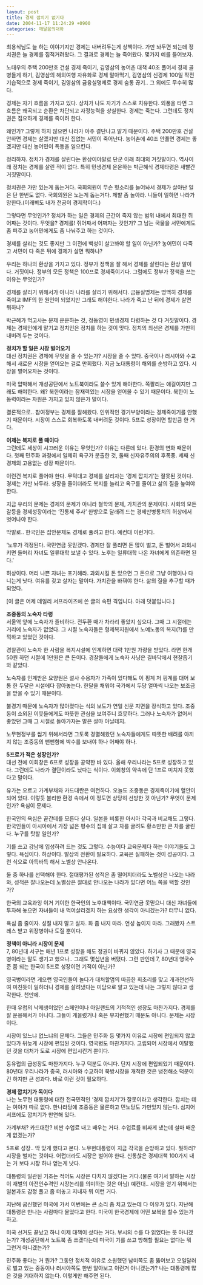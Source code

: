 ```yaml
---
layout: post
title: 경제 깝치기 없기다
date: 2004-11-17 11:24:29 +0900
categories: 깨달음의대화
---
```

최용식님도 늘 하는 이야기지만 경제는 내버려두는게 상책이다. 가만 놔두면 되는데 정치권은 늘 경제를 집적거려왔다. 그 결과로 경제는 늘 죽어왔다. 몇가지 예를 들어보자.    
  
노태우의 주택 200만호 건설 경제 죽이기, 김영삼의 농어촌 대책 40조 풀어서 경제 골병들게 하기, 김영삼의 해외여행 자유화로 경제 말아먹기, 김영삼의 신경제 100일 작전 기습적으로 경제 죽이기, 김영삼의 금융실명제로 경제 숨통 끊기.. 그 외에도 무수히 많다.    
  
경제는 자기 흐름을 가지고 있다. 상처가 나도 자기가 스스로 치유한다. 외풍을 타면 그 흐름은 왜곡되고 순환은 차단되고 자정능력을 상실한다. 경제는 죽는다. 그런데도 정치권은 집요하게 경제를 죽이려 한다. 
  
  
왜인가? 그렇게 하지 않으면 나라가 아주 결단나고 말기 때문이다. 주택 200만호 건설 안하면 경제는 살겠지만 대신 집없는 서민이 죽어난다. 농어촌에 40조 안풀면 경제는 좋겠지만 대신 농어민이 폭동을 일으킨다.    
  
정리하자. 정치가 경제를 살린다는 환상이야말로 단군 이래 최대의 거짓말이다. 역사이래 정치는 경제를 살린 적이 없다. 특히 민생경제 운운하는 박근혜식 경제타령은 새빨간 거짓말이다.    
  
정치권은 가만 있는게 돕는거다. 국회의원이 무슨 헛소리를 늘어놔서 경제가 살아난 일은 단 한번도 없다. 국회의원은 노는게 돕는거다. 제발 좀 놀아라. 니들이 일하면 나라가 망한다.(이래뵈도 내가 전공이 경제학이다.) 
  
  
그렇다면 무엇인가? 정치가 하는 일은 경제의 근간이 죽지 않는 범위 내에서 최대한 쥐어짜는 것이다. 무엇을? 경제를! 쥐어짜서 어쩌자는 것인가? 그 남는 국물을 서민에게도 좀 퍼주고 농어민에게도 좀 나눠주고 하는 것이다.    
  
경제를 살리는 것도 좋지만 그 이전에 백성이 살고봐야 할 일이 아닌가? 농어민이 다죽고 서민이 다 죽은 뒤에 경제가 살면 뭐하나?    
  
우리는 하나의 환상을 가지고 있다. 정부가 정책을 잘 해서 경제를 살린다는 환상 말이다. 거짓이다. 정부의 모든 정책은 100프로 경제죽이기다. 그럼에도 정부가 정책을 쓰는 이유는 무엇인가?    
  
경제를 살리기 위해서가 아니라 나라를 살리기 위해서다. 금융실명제는 명백히 경제를 죽이고 IMF의 한 원인이 되었지만 그래도 해야한다. 나라가 죽고 난 뒤에 경제가 살면 뭐하나?    
  
박근혜가 먹고사는 문제 운운하는 것, 정동영이 민생경제 타령하는 것 다 거짓말이다. 경제는 경제인에게 맡기고 정치인은 정치를 하는 것이 맞다. 정치의 최선은 경제를 가만히 내버려 두는 것이다.    
  
**정치가 할 일은 시장 벌어오기**   
대신 정치권은 경제에 무엇을 줄 수 있는가? 시장을 줄 수 있다. 중국이나 러시아와 수교해서 새로운 시장을 얻어오는 걸로 만회했다. 지금 노대통령이 해외를 순방하고 있다. 시장을 벌어오자는 것이다.    
  
미국 압박해서 개성공단에서 노트북이라도 쓸수 있게 해야한다. 쪽팔리는 애걸이지만 그래도 해야한다. 왜? 북한이라는 잠재력있는 시장을 얻어올 수 있기 때문이다. 북한이 노동력이라는 자원은 가지고 있지 않은가 말이다.    
  
결론적으로.. 참여정부는 경제를 잘해왔다. 인위적인 경기부양이라는 경제죽이기를 안했기 때문이다. 시장이 스스로 회복하도록 내버려둔 것이다. 5프로 성장이면 할만큼 한 거다.    
  
**이제는 복지로 풀 때이다**   
그런데도 세상이 시끄러운 이유는 무엇인가? 이유는 다른데 있다. 환경의 변화 때문이다. 첫째 민주화 과정에서 일제히 욕구가 분출한 것, 둘째 신자유주의의 후폭풍. 세째 신경제의 고용없는 성장 때문이다.    
  
이런건 복지로 풀어야 한다. 무턱대고 경제를 살리자는 ‘경제 깝치기’는 잘못된 것이다. 경제는 가만 놔두라. 성장을 줄이더라도 복지를 늘리고 욕구를 줄이고 삶의 질을 높여야 한다.    
  
지금 우리의 문제는 경제의 문제가 아니라 철학의 문제, 가치관의 문제이다. 사회의 모든 갈등을 경제성장이라는 ‘진통제 주사’ 한방으로 달래려 드는 경제만병통치의 허상에서 벗어나야 한다.    
  
막말로.. 한국인은 집안문제도 경제로 풀려고 한다. 예컨대 이런거다. 
  
  
‘노후가 걱정된다. 국민연금 못믿겠다. 경제만 잘 풀리면 돈 많이 벌고, 돈 벌어서 과외시키면 돌머리 자녀도 일류대학 보낼 수 있다. 노후는 일류대학 나온 자녀에게 의존하면 된다.’    
  
허상이다. 머리 나쁜 자녀는 포기해라. 과외시킬 돈 있으면 그 돈으로 그냥 여행이나 다니는게 낫다. 여유를 갖고 살자는 말이다. 가치관을 바꿔야 한다. 삶의 질을 추구할 때가 되었다.    
  
[이 글은 어제 데일리 서프라이즈에 쓴 글의 속편 격입니다. 아래 덧붙입니다.] 


  
  
**조중동의 노숙자 타령**   
서울역 앞에 노숙자가 즐비하다. 전두환 때가 차라리 좋았지 싶으다. 그때 그 시절에는 거리에 노숙자가 없었다. 그 시절 노숙자들은 형제복지원에서 노예노동의 복지(?)를 만끽하고 있었던 것이다.    
  
경찰관이 노숙자 한 사람을 복지시설에 인계하면 대략 1만원 가량을 받았다. 라면 한개 50원 하던 시절에 1만원은 큰 돈이다. 경찰들에게 노숙자 사냥은 길바닥에서 현찰줍기와 같았다.    
  
노숙자를 인계받은 요양원은 설사 수용자가 가족이 있다해도 이 핑계 저 핑계를 대어 보통 한 두달은 시설에다 잡아놓는다. 한달을 채워야 국가에서 두당 얼마씩 나오는 보조금을 받을 수 있기 때문이다.    
  
불경기 때문에 노숙자가 많아졌다는 식의 보도가 연일 신문 지면을 장식하고 있다. 조중동이 소외된 이웃들에게도 따뜻한 관심을 보여주니 흐뭇하다. 그러나 노숙자가 없어서 좋았던 그때 그 시절로 돌아가자는 말은 설마 아닐테지. 
  
  
노무현정부를 씹기 위해서라면 그토록 경멸해왔던 노숙자들에게도 따뜻한 배려를 아끼지 않는 조중동의 뻔뻔함에 박수를 보내야 하나 어째야 하나.    
  
**5프로가 적은 성장인가?**   
대선 전에 이회창은 6프로 성장을 공약한 바 있다. 올해 우리나라는 5프로 성장하고 있다. 그런데도 나라가 결단이라도 났다는 식이다. 이회창의 약속에 단 1프로 미치지 못했다고 말이다.    
  
유가는 오르고 가계부채와 카드대란은 여전하다. 오늘도 조중동은 경제죽이기에 혈안이 되어 있다. 이렇듯 불리한 환경 속에서 이 정도면 상당히 선방한 것 아닌가? 무엇이 문제인가? 욕심이 문제다.    
  
한국인의 욕심은 끝간데를 모른다 싶다. 일본을 비롯한 아시아 각국과 비교해도 그렇다. 한국인들이 아시아에서 가장 넓은 평수의 집에 살고 차를 굴려도 황소만한 큰 차를 굴린다. 누구를 탓할 일인가?    
  
기를 쓰고 강남에 입성하려 드는 것도 그렇다. 수능이다 교육문제다 하는 이야기들도 그렇다. 욕심이다. 허상이다. 발상의 전환이 필요하다. 교육은 실패하는 것이 성공이다. 그런 식으로 아득바득 해서 노벨상 안나온다.    
  
둘 중 하나를 선택해야 한다. 절대평가된 성적은 좀 떨어지더라도 노벨상은 나오는 나라와, 성적은 잘나오는데 노벨상은 절대로 안나오는 나라가 있다면 어느 쪽을 택할 것인가?    
  
한국의 교육과잉 이거 기이한 한국인의 노후대책이다. 국민연금 못믿으니 대신 자녀들에 투자해 놓으면 자녀들이 내 먹여살리겠지 하는 요상한 생각이 아니겠는가? 터무니 없다.    
  
욕심 좀 줄이자. 성질 내지 말고 살자. 화 좀 내지 마라. 언성 높이지 마라. 그래봤자 스트레스 받고 위장병이나 도질 뿐이다.    
  
**정책이 아니라 시장이 문제**   
7, 80년대 서구는 매년 1프로 성장을 해도 정권이 바뀌지 않았다. 하기사 그 때문에 영국병이라는 말도 생기고 했으나.. 그래도 몇십년을 버텼다. 그런 판인데 7, 80년대 영국수준 쯤 되는 한국이 5프로 성장이면 기적이 아닌가? 
  
  
영국병이라면 게으런 영국인들이 놀다가 대처할멈의 따끔한 회초리를 맞고 개과천선하여 미친듯이 일하더니 경제를 살려냈다는 미담으로 알고 있는데 나는 그렇지 않다고 생각한다. 천만에.    
  
한때 유럽의 낙제생이었던 스페인이나 아일랜드의 기적적인 성장도 마찬가지다. 경제를 잘 운용해서가 아니다. 그들이 게을렀거나 혹은 부지런했기 때문도 아니다. 문제는 시장이다.    
  
시장이 있느냐 없느냐의 문제다. 그들은 민주화 등 몇가지 이유로 시장에 편입되지 않고 있다가 뒤늦게 시장에 편입된 것이다. 영국병도 마찬가지다. 고립되어 시장에서 이탈했던 것을 대처가 도로 시장에 편입시킨거 뿐이다.    
  
동유럽의 급성장도 마찬가지다. 누구 덕분도 아니다. 단지 시장에 편입되었기 때문이다. 80년대 우리나라가 중국, 러시아와 수교하여 북방시장을 개척한 것은 냉전해소 덕분이긴 하지만 큰 성과다. 바로 이런 것이 필요하다.    
  
**경제 깝치기가 독이다**   
나는 노무현 대통령에 대한 전국민적인 ‘경제 깝치기’가 잘못이라고 생각한다. 깝치는 데는 여야가 따로 없다. 한나라당에 조중동은 물론하고 민노당도 가만있지 않는다. 심지어 서프에도 깝치기가 만연해 있다.    
  
가계부채? 카드대란? 비싼 수업료 내고 배우는 거다. 수업료를 비싸게 냈는데 설마 배운게 없겠는가?    
  
5프로 성장.. 딱 맞게 했다고 본다. 노무현대통령이 지금 각국을 순방하고 있다. 뭣하러? 시장을 벌자는 것이다. 어렵더라도 시장은 벌어야 한다. 신통찮은 경제대책 100가지 내는 거 보다 시장 하나 얻는게 낫다. 
  
  
대통령의 일관된 기조는 적어도 시장은 다치지 않겠다는 거다.(물론 여기서 말하는 시장이 재벌의 아전인수격인 시장논리를 의미하는 것은 아님) 예컨대.. 시장을 얻기 위해서는 일본과도 감정 풀고 좀 터놓고 지내자 뭐 이런 거다.    
  
지난해 굽신했던 미국에 가서 이번에는 큰 소리 좀 치고 있는데 다 이유가 있다. 지난해 대통령은 만나는 사람마다 물었다고 한다. 미국이 한국경제에 어떤 보복을 할수 있는가 하고.    
  
미국 선거도 끝났고 하니 이제 대책이 섰다는 거다. 부시의 수를 다 읽었다는 뜻 아니겠는가? 개성공단에서 노트북 좀 쓰겠다는데 미국이 기를 쓰고 방해할 필요는 없다는 뭐 그런거 아니겠는가?    
  
민주화 좋다는 거 뭔가? 그동안 정치적 이유로 소원했던 남미쪽도 좀 뚫어보고 오일달러로 벌고 있는 중동이나 러시아쪽도 한번 알아보고 이런거 아니겠는가? 나는 대통령께 많은 것을 기대하지 않는다. 이렇게만 해주면 된다.